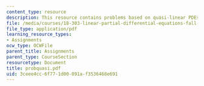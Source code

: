 ```yaml
---
content_type: resource
description: This resource contains problems based on quasi-linear PDEs.
file: /media/courses/18-303-linear-partial-differential-equations-fall-2006/3ceee4cc6f771d00091af3536468e691_probquasi.pdf
file_type: application/pdf
learning_resource_types:
- Assignments
ocw_type: OCWFile
parent_title: Assignments
parent_type: CourseSection
resourcetype: Document
title: probquasi.pdf
uid: 3ceee4cc-6f77-1d00-091a-f3536468e691
---
```


